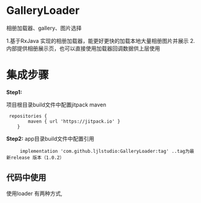 # GalleryLoader
相册加载器、gallery、图片选择

1.基于RxJava 实现的相册加载器，能更好更快的加载本地大量相册图片并展示
2.内部提供相册展示页，也可以直接使用加载器回调数据供上层使用

# 集成步骤

**Step1:** 


项目根目录build文件中配置jitpack maven
```
 repositories {
        maven { url 'https://jitpack.io' }
    }
```


**Step2:**
app目录build文件中配置引用

```
     implementation 'com.github.ljlstudio:GalleryLoader:tag' ..tag为最新release 版本（1.0.2）
```


## 代码中使用

使用loader 有两种方式,
